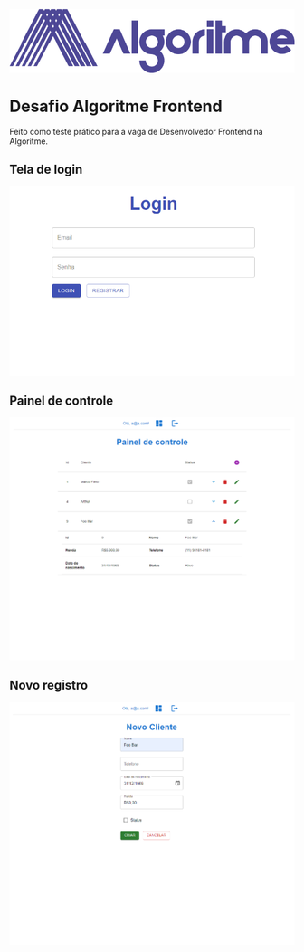![Algoritme](https://raw.githubusercontent.com/raphaborralho/desafio-web-frontend/main/algoritme.png)
# Desafio Algoritme Frontend

Feito como teste prático para a vaga de Desenvolvedor Frontend na Algoritme.

## Tela de login

![Login](./screenshots/login.png)

## Painel de controle

![Dashboard](./screenshots/dashboard.png)

## Novo registro

![New](./screenshots/new.png)
